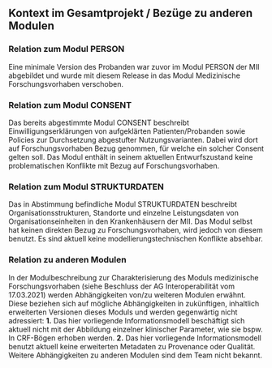 ## Kontext im Gesamtprojekt / Bezüge zu anderen Modulen

### Relation zum Modul PERSON

Eine minimale Version des Probanden war zuvor im Modul PERSON der MII abgebildet und wurde mit diesem Release in das Modul Medizinische Forschungsvorhaben verschoben.

### Relation zum Modul CONSENT
Das bereits abgestimmte Modul CONSENT beschreibt Einwilligungserklärungen von aufgeklärten Patienten/Probanden sowie Policies zur Durchsetzung abgestufter Nutzungsvarianten. Dabei wird dort auf Forschungsvorhaben Bezug genommen, für welche ein solcher Consent gelten soll. Das Modul enthält in seinem aktuellen Entwurfszustand keine problematischen Konflikte mit Bezug auf Forschungsvorhaben.

### Relation zum Modul STRUKTURDATEN
Das in Abstimmung befindliche Modul STRUKTURDATEN beschreibt Organisationsstrukturen, Standorte und einzelne Leistungsdaten von Organisationseinheiten in den Krankenhäusern der MII. Das Modul selbst hat keinen direkten Bezug zu Forschungsvorhaben, wird jedoch von diesem benutzt. Es sind aktuell keine modellierungstechnischen Konflikte absehbar.

### Relation zu anderen Modulen
In der Modulbeschreibung zur Charakterisierung des Moduls medizinische Forschungsvorhaben (siehe Beschluss der AG Interoperabilität vom 17.03.2021) werden Abhängigkeiten von/zu weiteren Modulen erwähnt. Diese beziehen sich auf mögliche Abhängigkeiten in zukünftigen, inhaltlich erweiterten Versionen dieses Moduls und werden gegenwärtig nicht adressiert:
**1.**	Das hier vorliegende Informationsmodell beschäftigt sich aktuell nicht mit der Abbildung einzelner klinischer Parameter, wie sie bspw. In CRF-Bögen erhoben werden.
**2.**	Das hier vorliegende Informationsmodell benutzt aktuell keine erweiterten Metadaten zu Provenance oder Qualität.
Weitere Abhängigkeiten zu anderen Modulen sind dem Team nicht bekannt.

